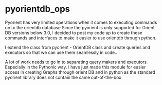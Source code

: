 # pyorientdb_ops
Pyorient has very limited operations when it comes to executing commands on to the orientdb database Since the pyorient is only supported for Orient DB versions below 3.0, I decided to post my code up to create these commands and interfaces to make it easier to use orientdb through python.

I extend the class from pyorient - OrientDB class and create queries and executors so that we can use them seamlessly in code..

A lot of work needs to go in to separating query makers and executors. Especially in the Pythonic way. I have just made this module for easier access in creating Graphs through orient DB and in python as the standard pyorient library does not contain the same out-of-the-box
